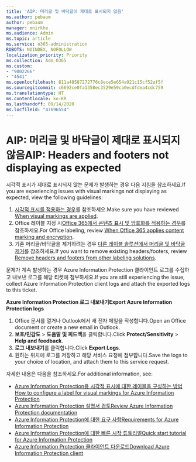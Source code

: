 ```yaml
---
title: 'AIP: 머리글 및 바닥글이 제대로 표시되지 않음'
ms.author: pebaum
author: pebaum
manager: mnirkhe
ms.audience: Admin
ms.topic: article
ms.service: o365-administration
ROBOTS: NOINDEX, NOFOLLOW
localization_priority: Priority
ms.collection: Adm_O365
ms.custom:
- "9002266"
- "4541"
ms.openlocfilehash: 811a48587272776c8ece5e654a921c15cf52af5f
ms.sourcegitcommit: c6692ce0fa1358ec3529e59ca0ecdfdea4cdc759
ms.translationtype: HT
ms.contentlocale: ko-KR
ms.lasthandoff: 09/14/2020
ms.locfileid: "47696554"
---
```

# <a name="aip-headers-and-footers-not-displaying-as-expected"></a><span data-ttu-id="45a7a-102">AIP: 머리글 및 바닥글이 제대로 표시되지 않음</span><span class="sxs-lookup"><span data-stu-id="45a7a-102">AIP: Headers and footers not displaying as expected</span></span>

<span data-ttu-id="45a7a-103">시각적 표시가 제대로 표시되지 않는 문제가 발생하는 경우 다음 지침을 참조하세요.</span><span class="sxs-lookup"><span data-stu-id="45a7a-103">If you are experiencing issues with visual markings not displaying as expected, view the following guidelines:</span></span>

1. <span data-ttu-id="45a7a-104">[시각적 표시를 적용하는 경우](https://docs.microsoft.com/azure/information-protection/configure-policy-markings#when-visual-markings-are-applied)를 참조하세요.</span><span class="sxs-lookup"><span data-stu-id="45a7a-104">Make sure you have reviewed [When visual markings are applied](https://docs.microsoft.com/azure/information-protection/configure-policy-markings#when-visual-markings-are-applied).</span></span>
2. <span data-ttu-id="45a7a-105">Office 레이블 지정 시[Office 365에서 콘텐츠 표시 및 암호화를 적용하는 경우](https://docs.microsoft.com/microsoft-365/compliance/sensitivity-labels-office-apps#when-office-apps-apply-content-marking-and-encryption)를 참조하세요.</span><span class="sxs-lookup"><span data-stu-id="45a7a-105">For Office labeling, review [When Office 365 applies content marking and encryption](https://docs.microsoft.com/microsoft-365/compliance/sensitivity-labels-office-apps#when-office-apps-apply-content-marking-and-encryption).</span></span>
3. <span data-ttu-id="45a7a-106">기존 머리글/바닥글을 제거하려는 경우 [다른 레이블 솔루션에서 머리글 및 바닥글 제거](https://docs.microsoft.com/azure/information-protection/rms-client/client-admin-guide-customizations#remove-headers-and-footers-from-other-labeling-solutions)를 참조하세요.</span><span class="sxs-lookup"><span data-stu-id="45a7a-106">If you want to remove existing headers/footers, review [Remove headers and footers from other labeling solutions](https://docs.microsoft.com/azure/information-protection/rms-client/client-admin-guide-customizations#remove-headers-and-footers-from-other-labeling-solutions).</span></span>

<span data-ttu-id="45a7a-107">문제가 계속 발생하는 경우 Azure Information Protection 클라이언트 로그를 수집하고 내보낸 로그를 해당 티켓에 첨부하세요.</span><span class="sxs-lookup"><span data-stu-id="45a7a-107">If you are still experiencing the issue, collect Azure Information Protection client logs and attach the exported logs to this ticket.</span></span>

<span data-ttu-id="45a7a-108">**Azure Information Protection 로그 내보내기**</span><span class="sxs-lookup"><span data-stu-id="45a7a-108">**Export Azure Information Protection logs**</span></span>

1. <span data-ttu-id="45a7a-109">Office 문서를 열거나 Outlook에서 새 전자 메일을 작성합니다.</span><span class="sxs-lookup"><span data-stu-id="45a7a-109">Open an Office document or create a new email in Outlook.</span></span>
2. <span data-ttu-id="45a7a-110">**보호/민감도** > **도움말 및 피드백**을 클릭합니다.</span><span class="sxs-lookup"><span data-stu-id="45a7a-110">Click **Protect/Sensitivity** > **Help and feedback**.</span></span>
3. <span data-ttu-id="45a7a-111">**로그 내보내기**를 클릭합니다.</span><span class="sxs-lookup"><span data-stu-id="45a7a-111">Click **Export Logs**.</span></span>
4. <span data-ttu-id="45a7a-112">원하는 위치에 로그를 저장하고 해당 서비스 요청에 첨부합니다.</span><span class="sxs-lookup"><span data-stu-id="45a7a-112">Save the logs to your choice of location, and attach them to this service request.</span></span>

<span data-ttu-id="45a7a-113">자세한 내용은 다음을 참조하세요.</span><span class="sxs-lookup"><span data-stu-id="45a7a-113">For additional information, see:</span></span>

- [<span data-ttu-id="45a7a-114">Azure Information Protection용 시각적 표시에 대한 레이블을 구성하는 방법</span><span class="sxs-lookup"><span data-stu-id="45a7a-114">How to configure a label for visual markings for Azure Information Protection</span></span>](https://docs.microsoft.com/azure/information-protection/configure-policy-markings)
- [<span data-ttu-id="45a7a-115">Azure Information Protection 설명서 검토</span><span class="sxs-lookup"><span data-stu-id="45a7a-115">Review Azure Information Protection documentation</span></span>](https://docs.microsoft.com/azure/information-protection/what-is-information-protection)
- [<span data-ttu-id="45a7a-116">Azure Information Protection에 대한 요구 사항</span><span class="sxs-lookup"><span data-stu-id="45a7a-116">Requirements for Azure Information Protection</span></span>](https://docs.microsoft.com/azure/information-protection/get-started/requirements)
- [<span data-ttu-id="45a7a-117">Azure Information Protection에 대한 빠른 시작 튜토리얼</span><span class="sxs-lookup"><span data-stu-id="45a7a-117">Quick start tutorial for Azure Information Protection</span></span>](https://docs.microsoft.com/azure/information-protection/get-started/infoprotect-quick-start-tutorial)
- [<span data-ttu-id="45a7a-118">Azure Information Protection 클라이언트 다운로드</span><span class="sxs-lookup"><span data-stu-id="45a7a-118">Download Azure Information Protection client</span></span>](https://www.microsoft.com/download/details.aspx?id=53018)

